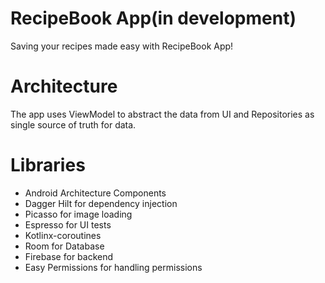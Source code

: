 # RecipeBook App(in development)
Saving your recipes made easy with RecipeBook App!
# Architecture
The app uses ViewModel to abstract the data from UI and Repositories as single source of truth for data. 
# Libraries
* Android Architecture Components
* Dagger Hilt for dependency injection
* Picasso for image loading
* Espresso for UI tests
* Kotlinx-coroutines
* Room for Database
* Firebase for backend
* Easy Permissions for handling permissions

